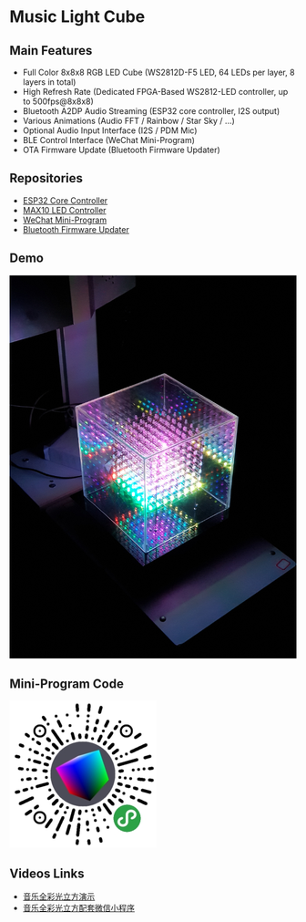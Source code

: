 Music Light Cube
================

## Main Features

* Full Color 8x8x8 RGB LED Cube (WS2812D-F5 LED, 64 LEDs per layer, 8 layers in total)
* High Refresh Rate (Dedicated FPGA-Based WS2812-LED controller, up to 500fps@8x8x8)
* Bluetooth A2DP Audio Streaming (ESP32 core controller, I2S output)
* Various Animations (Audio FFT / Rainbow / Star Sky / ...)
* Optional Audio Input Interface (I2S / PDM Mic)
* BLE Control Interface (WeChat Mini-Program)
* OTA Firmware Update (Bluetooth Firmware Updater)

## Repositories

* [ESP32 Core Controller](https://github.com/redchenjs/bluetooth_visual_speaker_esp32)
* [MAX10 LED Controller](https://github.com/redchenjs/ws2812_led_controller_max10)
* [WeChat Mini-Program](https://github.com/redchenjs/music_light_cube_weixin)
* [Bluetooth Firmware Updater](https://github.com/redchenjs/bluetooth_firmware_updater_qt)

## Demo

<img src="docs/cube0414.png">

## Mini-Program Code

<img src="docs/acode.jpg">

## Videos Links

* [音乐全彩光立方演示](https://www.bilibili.com/video/av25188707)
* [音乐全彩光立方配套微信小程序](https://www.bilibili.com/video/av83055233)
